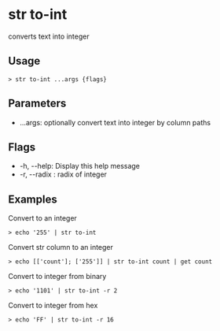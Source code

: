 # str to-int

converts text into integer

## Usage

```shell
> str to-int ...args {flags}
```

## Parameters

- ...args: optionally convert text into integer by column paths

## Flags

- -h, --help: Display this help message
- -r, --radix <number>: radix of integer

## Examples

Convert to an integer

```shell
> echo '255' | str to-int
```

Convert str column to an integer

```shell
> echo [['count']; ['255']] | str to-int count | get count
```

Convert to integer from binary

```shell
> echo '1101' | str to-int -r 2
```

Convert to integer from hex

```shell
> echo 'FF' | str to-int -r 16
```
